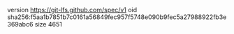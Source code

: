 version https://git-lfs.github.com/spec/v1
oid sha256:f5aa1b7851b7c0161a56849fec957f5748e090b9fec5a27988922fb3e369abc6
size 4651
